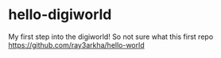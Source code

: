 # hello-digiworld


My first step into the digiworld! 
So not sure what this first repo 
https://github.com/ray3arkha/hello-world


<!--stackedit_data:
eyJoaXN0b3J5IjpbMTc1NzI5MTg5NF19
-->